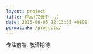```yaml
---
layout: project
title: 作品(完善中...)
date: 2015-06-05 22:13:35 +0800
permalink: /projects/
---
```


专注前端, 敬请期待
